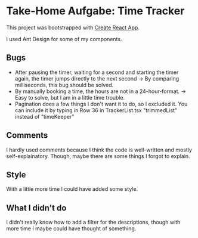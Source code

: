 # Take-Home Aufgabe: Time Tracker

This project was bootstrapped with [Create React App](https://github.com/facebook/create-react-app).

I used Ant Design for some of my components.

## Bugs

- After pausing the timer, waiting for a second and starting the timer again, the timer jumps directly to the next second -> By comparing milliseconds, this bug should be solved.
- By manually booking a time, the hours are not in a 24-hour-format. -> Easy to solve, but I am in a little time trouble.
- Pagination does a few things I don't want it to do, so I excluded it. You can include it by typing in Row 36 in TrackerList.tsx "trimmedList" instead of "timeKeeper"

## Comments

I hardly used comments because I think the code is well-written and mostly self-explainatory. Though, maybe there are some things I forgot to explain.

## Style

With a little more time I could have added some style.

## What I didn't do

I didn't really know how to add a filter for the descriptions, though with more time I maybe could have thought of something.
